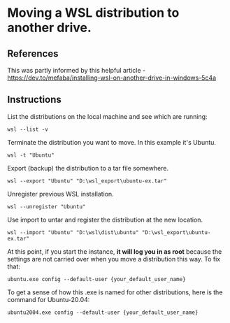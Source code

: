# Moving a WSL distribution to another drive.

## References

This was partly informed by this helpful article - https://dev.to/mefaba/installing-wsl-on-another-drive-in-windows-5c4a

## Instructions

List the distributions on the local machine and see which are running:

    wsl --list -v

Terminate the distribution you want to move. In this example it's Ubuntu.

    wsl -t "Ubuntu"

Export (backup) the distribution to a tar file somewhere.

    wsl --export "Ubuntu" "D:\wsl_export\ubuntu-ex.tar"

Unregister previous WSL installation.

    wsl --unregister "Ubuntu"

Use import to untar and register the distribution at the new location. 

    wsl --import "Ubuntu" "D:\wsl\dist\ubuntu" "D:\wsl_export\ubuntu-ex.tar"

At this point, if you start the instance, **it will log you in as root** because the settings are not carried over when you move a distribution this way.  To fix that:

    ubuntu.exe config --default-user {your_default_user_name}

To get a sense of how this .exe is named for other distributions, here is the command for Ubuntu-20.04:

    ubuntu2004.exe config --default-user {your_default_user_name}

